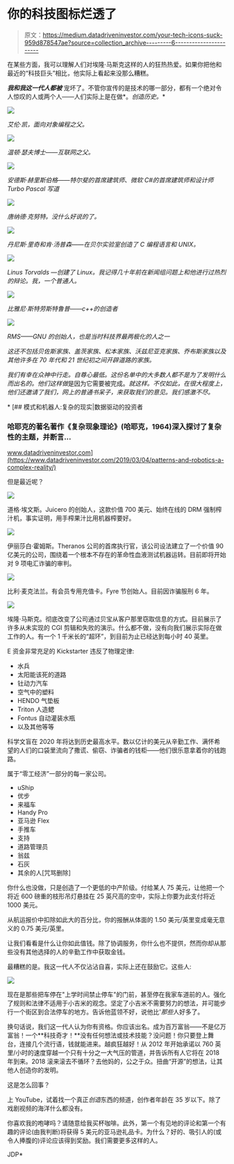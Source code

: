 # 你的科技图标烂透了

> 原文：<https://medium.datadriveninvestor.com/your-tech-icons-suck-959d878547ae?source=collection_archive---------6----------------------->

在某些方面，我可以理解人们对埃隆·马斯克这样的人的狂热热爱。如果你把他和最近的“科技巨头”相比，他实际上看起来没那么糟糕。

***我和我这一代人都被*** 宠坏了。不管你宣传的是技术的哪一部分，都有一个绝对令人惊叹的人或两个人——人们实际上是在做*。*创造历史。**

*![](img/29bc9a4e83e86b65cbb1ead888137bbd.png)*

*艾伦·凯，面向对象编程之父。*

*![](img/653ca886b1f5ac83a2815b419bd71f86.png)*

*温顿·瑟夫博士——互联网之父。*

*![](img/71ffdb71a403f8e07a339d6523b454ad.png)*

*安德斯·赫里斯伯格——特尔斐的首席建筑师、微软 C#的首席建筑师和设计师 Turbo Pascal 写道*

*![](img/6a26df5c588173abb32e9b0c5c4eacfc.png)*

*唐纳德·克努特。没什么好说的了。*

*![](img/08af44972e64459c72292f80186bade9.png)*

*丹尼斯·里奇和肯·汤普森——在贝尔实验室创造了 C 编程语言和 UNIX。*

*![](img/8f74dfaf1cc8a68161c21c78bfdc5f2c.png)*

*Linus Torvalds —创建了 Linux。我记得几十年前在新闻组问题上和他进行过热烈的辩论。我，一个普通人。*

*![](img/4c1d5a298370c785babbaf75ca4013ed.png)*

*比雅尼·斯特劳斯特鲁普——c++的创造者*

*![](img/e7f2162e29ae3128f3f95820048632de.png)*

*RMS——GNU 的创始人，也是当时科技界最两极化的人之一*

*这还不包括贝佐斯家族、盖茨家族、松本家族、沃兹尼亚克家族、乔布斯家族以及其他许多在 70 年代和 21 世纪初之间开辟道路的家族。*

*我们有幸在众神中行走。自尊心最低。这份名单中的大多数人都不是为了发明什么而出名的。他们这样做*是因为它需要被完成。*就这样。不仅如此，在很大程度上，他们还邀请了我们，网上的普通书呆子，来获取我们的意见。我们感激不尽。*

*[](https://www.datadriveninvestor.com/2019/03/04/patterns-and-robotics-a-complex-reality/) [## 模式和机器人:复杂的现实|数据驱动的投资者

### 哈耶克的著名著作《复杂现象理论》(哈耶克，1964)深入探讨了复杂性的主题，并断言…

www.datadriveninvestor.com](https://www.datadriveninvestor.com/2019/03/04/patterns-and-robotics-a-complex-reality/) 

但是最近呢？

![](img/237978850884269a2ae8d4b962a646ac.png)

道格·埃文斯。Juicero 的创始人，这款价值 700 美元、始终在线的 DRM 强制榨汁机，事实证明，用手榨果汁比用机器榨要好。

![](img/9ffb292a9ce1b718996f02dd3e610c66.png)

伊丽莎白·霍姆斯。Theranos 公司的首席执行官，该公司设法建立了一个价值 90 亿美元的公司，围绕着一个根本不存在的革命性血液测试机器运转。目前即将开始对 9 项电汇诈骗的审判。

![](img/da94235d0466f5f2b48382713f20447d.png)

比利·麦克法兰。有会员专用充值卡。Fyre 节创始人。目前因诈骗服刑 6 年。

![](img/d5446a48bc4b6671baccf5e966bc8379.png)

埃隆·马斯克。彻底改变了公司通过贝宝从客户那里窃取信息的方式。目前展示了许多从未实现的 CGI 剪辑和失败的演示。什么都不做，没有向我们展示实际在做工作的人。有一个 1 千米长的“超环”，到目前为止已经达到每小时 40 英里。

E 资金非常充足的 Kickstarter 违反了物理定律:

*   水兵
*   太阳能该死的道路
*   钍动力汽车
*   空气中的塑料
*   HENDO 气垫板
*   Triton 人造鳃
*   Fontus 自动灌装水瓶
*   以及其他等等

科学文盲在 2020 年将达到历史最高水平。数以亿计的美元从辛勤工作、满怀希望的人们的口袋里流向了撒谎、偷窃、诈骗者的钱柜——他们很乐意拿着你的钱跑路。

属于“零工经济”一部分的每一家公司。

*   uShip
*   优步
*   来福车
*   Handy Pro
*   亚马逊 Flex
*   手推车
*   支持
*   道路管理员
*   翁兹
*   石灰
*   其余的人[咒骂删除]

你什么也没做，只是创造了一个更低的中产阶级。付给某人 75 美元，让他把一个将近 600 磅重的枝形吊灯悬挂在 25 英尺高的空中，实际上你要为此支付将近 1000 美元。

从航运报价中扣除如此大的百分比，你的报酬从体面的 1.50 美元/英里变成毫无意义的 0.75 美元/英里。

让我们看看是什么让你如此值钱。除了协调服务，你什么也不提供，然而你却从那些没有其他选择的人的辛勤工作中获取金钱。

最糟糕的是。我这一代人不仅沾沾自喜，实际上还在鼓励它。这些人:

![](img/b4f8e301e4c73ee3fed5031d72d1cb6b.png)

现在是那些把车停在"上学时间禁止停车"的门前，甚至停在我家车道前的人。强化了规则和法律不适用于小吉米的观念。坚定了小吉米不需要努力的想法，并可能步行一个街区到合法停车的地方。告诉他蓝领不好，说他比'*那些*人好多了。

换句话说，我们这一代人认为你有资格。你应该出名。成为百万富翁——不是亿万富翁！一个**科技奇才！**没有任何想法或技术技能？没问题！你只要登上舞台，连接几个流行语，钱就能进来。越疯狂越好！从 2012 年开始承诺以 760 英里/小时的速度穿越一个只有十分之一大气压的管道，并告诉所有人它将在 2018 年到来。2018 滚来滚去不循环？去他妈的，公之于众。扭曲“开源”的想法，让其他人创造你的发明。

这是怎么回事？

上 YouTube，试着找一个真正*创造*东西的频道，创作者年龄在 35 岁以下。除了戏剧视频的海洋什么都没有。

你喜欢我的咆哮吗？请随意给我买杯咖啡。此外，第一个有见地的评论和第一个有趣的评论(由我判断)将获得 5 美元的亚马逊礼品卡。为什么？好的、吸引人的(或令人捧腹的)评论应该得到奖励。我们需要更多这样的人。

JDP*